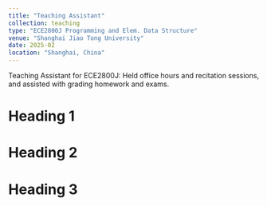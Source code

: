 ```yaml
---
title: "Teaching Assistant"
collection: teaching
type: "ECE2800J Programming and Elem. Data Structure"
venue: "Shanghai Jiao Tong University"
date: 2025-02
location: "Shanghai, China"
---
```


Teaching Assistant for ECE2800J: Held office hours and recitation sessions, and assisted with grading homework and exams.

Heading 1
======

Heading 2
======

Heading 3
======